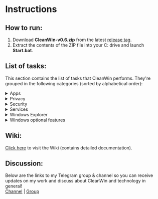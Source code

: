 # Instructions

## How to run:
1. Download **CleanWin-v0.6.zip** from the latest [release tag](https://github.com/PratyakshM/CleanWin/releases/tag/0.6).
2. Extract the contents of the ZIP file into your C: drive and launch **Start.bat**.    

## List of tasks:
This section contains the list of tasks that CleanWin performs. They're grouped in the following categories (sorted by alphabetical order):
<details>
<summary>Apps</summary>
List of apps removed by default:
  <br>3D Viewer        
  <br>Cortana  
  <br>Feedback Hub 
  <br>Get Help      
  <br>Get started  
  <br>Mail and Calendar  
  <br>Messaging  
  <br>Maps  
  <br>Microsoft News  
  <br>Microsoft Solitaire Collection  
  <br>Movies & TV  
  <br>OneConnect  
  <br>OneNote  
  <br>Paint 3D  
  <br>People  
  <br>Sway  
  <br>Sticky Notes  
  <br>Xbox
  <br>Xbox Game bar
  <br><br> List of apps removed (user-choice basis):
  <br>Alarms
  <br>Camera
  <br>Groove Music
  <br>Mixed Reality Portal
  <br>Office
  <br>Office Lens
  <br>Skype
  <br>Whiteboard
  <br>Your Phone
  <br><br>List of apps installed (user-choice basis):
  <br>Chocolatey package manager
  <br>7-zip
</details>

<details>
 <summary>Privacy</summary>
  Fully turn off all data collection/telemetry (level full, user-choice basis)
  <br>Turn off maps updates
  <br>Turn off feedback
  <br>Turn off advertising ID
  <br>Turn off location tracking
  <br>Turn off background apps
</details>

<details>
<summary>Security</summary>
  Turn on automatic login when PC restarts after installing a Windows Update
  <br>Turn off Server Message Block
  <br>Turn off Meltdown compatibility flag
</details>   

<details>
 <summary>Services</summary>
  Turn off automatic Windows updates (user-choice basis)
  <br>Turn off Windows Update delivery via P2P and LAN
  <br>Turn off AutoPlay
  <br>Turn off Autorun
  <br>Turn off disk defragmentation (user-choice basis)
  <br>Set BIOS time to UTC
</details>

<details>
 <summary>Windows Explorer</summary>
  Set Explorer to open This PC instead of Quick access
  <br>Turn off sticky keys prompt
  <br>Use Print Screen key to open Snip & Sketch overlay
  <br>Hide 3D Objects tabs from This PC and Quick Access
  <br>Hide task view icon from taskbar
  <br>Hide Cortana icon from taskbar
  <br>Hide search bar from taskbar
  <br>Show seconds in taskbar clock (user-choice basis)
  <br>Show verbose status
</details>

<details>
 <summary>Windows optional features</summary>
  Turn on Windows Subsystem for Linux (user-choice basis)
  <br>Turn on Virtual Machine (user-choice basis)
</details>

## Wiki:
[Click here](https://github.com/PratyakshM/CleanWin/wiki/Wiki) to visit the Wiki (contains detailed documentation).      


## Discussion:
Below are the links to my Telegram group & channel so you can receive updates on my work and discuss about CleanWin and technology in general!  
[Channel](https://t.me/PratyakshProjects) | [Group](https://t.me/pratt_community)   
